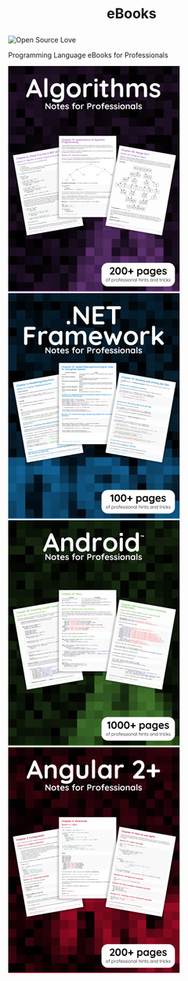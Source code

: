 # <p align="center">eBooks</p>

![Open Source Love](https://firstcontributions.github.io/open-source-badges/badges/open-source-v1/open-source.svg)

Programming Language eBooks for Professionals

<div>
<a href="AlgorithmsNotesForProfessionals.pdf"><img src="img/AlgorithmsNotesForProfessionals.png"></a>
<a href="DotNETFrameworkNotesForProfessionals.pdf"><img src="img/DotNETFrameworkNotesForProfessionals.png"></a>
<a href="AndroidNotesForProfessionals.pdf"><img src="img/AndroidNotesForProfessionals.png"></a>
<a href="Angular2NotesForProfessionals.pdf"><img src="img/Angular2NotesForProfessionals.png"></a>
</div>